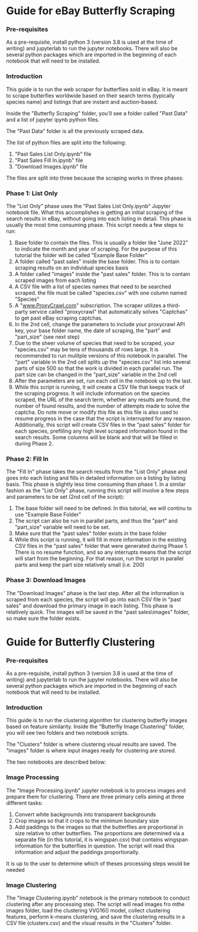 # Guide for eBay Butterfly Scraping

### Pre-requisites

As a pre-requisite, install python 3 (version 3.8 is used at the time of writing) and jupyterlab to run the jupyter notebooks. There will also be several python packages which are imported in the beginning of each notebook that will need to be installed.

### Introduction

This guide is to run the web scraper for butterflies sold in eBay. It is meant to scrape butterfies worldwide based on their search terms (typically species name) and listings that are instant and auction-based.

Inside the "Butterfly Scraping" folder, you'll see a folder called "Past Data" and a list of jupyter ipynb python files.

The "Past Data" folder is all the previously scraped data. 

The list of python files are split into the following:

1. "Past Sales List Only.ipynb" file
2. "Past Sales Fill In.ipynb" file
3. "Download Images.ipynb" file

The files are split into three because the scraping works in three phases:

### Phase 1: List Only
The "List Only" phase uses the "Past Sales List Only.ipynb" Jupyter notebook file. What this accomplishes is getting an initial scraping of the search results in eBay, without going into each listing in detail. This phase is usually the most time consuming phase. This script needs a few steps to run:

1. Base folder to contain the files. This is usually a folder like "June 2022" to indicate the month and year of scraping. For the purpose of this tutorial the folder will be called "Example Base Folder"
2. A folder called "past sales" inside the base folder. This is to contain scraping results on an individual species basis
3. A folder called "images" inside the "past sales" folder. This is to contain scraped images from each listing
4. A CSV file with a list of species names that need to be searched scraped. the file must be called "species.csv" with one column named "Species"
5. A "www.ProxyCrawl.com" subscription. The scraper utilizes a third-party service called "proxycrawl" that automatically solves "Captchas" to get past eBay scraping captchas. 
6. In the 2nd cell, change the parameters to include your proxycrawl API key, your base folder name, the date of scraping, the "part" and "part_size" (see next step)
7. Due to the sheer volume of species that need to be scraped, your "species.csv" may be tens of thousands of rows large. It is recommended to run mulitple versions of this notebook in parallel. The "part" variable in the 2nd cell splits up the "species.csv" list into several parts of size 500 so that the work is divided in each parallel run. The part size can be changed in the "part_size" variable in the 2nd cell
8. After the parameters are set, run each cell in the notebook up to the last.
9. While this script is running, it will create a CSV file that keeps track of the scraping progress. It will include information on the species scraped, the URL of the search term, whether any results are found, the number of found results, and the number of attempts made to solve the captcha. Do note move or modify this file as this file is also used to resume progress in the case that the script is interrupted for any reason. Additionally, this script will create CSV files in the "past sales" folder for each species, prefilling any high level scraped information found in the search results. Some columns will be blank and that will be filled in during Phase 2.

### Phase 2: Fill In
The "Fill In" phase takes the search results from the "List Only" phase and goes into each listing and fills in detailed information on a listing by listing basis. This phase is slightly less time consuming than phase 1. In a similar fashion as the "List Only" phase, running this script will involve a few steps and parameters to be set (2nd cell of the script):

1. The base folder will need to be defined. In this tutorial, we will continu to use "Example Base Folder"
2. The script can also be run in parallel parts, and thus the "part" and "part_size" variable will need to be set.
3. Make sure that the "past sales" folder exists in the base folder
4. While this script is running, it will fill in more information in the existing CSV files in the "past sales" folder that were generated during Phase 1. There is no resume function, and so any interrupts means that the script will start from the beginning. For that reason, run the script in parallel parts and keep the part size relatively small (i.e. 200)

### Phase 3: Download Images
The "Download Images" phase is the last step. After all the information is scraped from each species, the script will go into each CSV file in "past sales" and download the primary image in each listing. This phase is relatively quick. The images will be saved in the "past sales\images" folder, so make sure the folder exists.

# Guide for Butterfly Clustering

### Pre-requisites

As a pre-requisite, install python 3 (version 3.8 is used at the time of writing) and jupyterlab to run the jupyter notebooks. There will also be several python packages which are imported in the beginning of each notebook that will need to be installed.

### Introduction

This guide is to run the clustering algorithm for clustering butterfly images based on feature similarity. Inside the "Butterfly Image Clustering" folder, you will see two folders and two notebook scripts.

The "Clusters" folder is where clustering visual results are saved. The "images" folder is where input images ready for clustering are stored.

The two notebooks are described below:

### Image Processing
The "Image Processing.ipynb" jupyter notebook is to process images and prepare them for clustering. There are three primary cells aiming at three different tasks:

1. Convert white backgrounds into transparent backgrounds
2. Crop images so that it crops to the minimum boundary size
3. Add paddings to the images so that the butterflies are proportional in size relative to other butterflies. The proportions are determined via a separate file (in this tutorial, it is wingspan.csv) that contains wingspan information for the butterflies in question. The script will read this information and adjust the paddings proportionally.

It is up to the user to determine which of theses processing steps would be needed

### Image Clustering
The "Image Clustering.ipynb" notebook is the primary notebook to conduct clustering after any processing step. The script will read images fro mthe images folder, load the clustering VVG16() model, collect clustering features, perform k-means clustering, and save the clustering results in a CSV file (clusters.csv) and the visual results in the "Clusters" folder.
